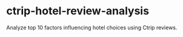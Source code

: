 # ctrip-hotel-review-analysis
Analyze top 10 factors influencing hotel choices using Ctrip reviews.
